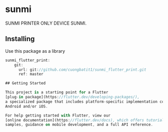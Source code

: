 # sunmi

SUNMI PRINTER ONLY DEVICE SUNMI.


## Installing

Use this package as a library

``` dart
sunmi_flutter_print: 
    git:
      url: git://github.com/cuongbatit1/sunmi_flutter_print.git
      ref: master

## Getting Started

This project is a starting point for a Flutter
[plug-in package](https://flutter.dev/developing-packages/),
a specialized package that includes platform-specific implementation code for
Android and/or iOS.

For help getting started with Flutter, view our 
[online documentation](https://flutter.dev/docs), which offers tutorials, 
samples, guidance on mobile development, and a full API reference.
